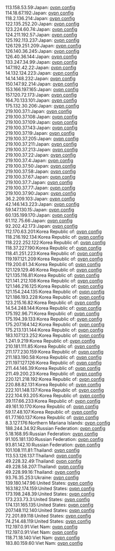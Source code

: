 113.158.53.59:Japan: [ovpn config](vpn/113_158_53_59.ovpn)  
114.18.67.192:Japan: [ovpn config](vpn/114_18_67_192.ovpn)  
118.2.136.214:Japan: [ovpn config](vpn/118_2_136_214.ovpn)  
122.135.252.20:Japan: [ovpn config](vpn/122_135_252_20.ovpn)  
123.224.60.74:Japan: [ovpn config](vpn/123_224_60_74.ovpn)  
124.211.192.57:Japan: [ovpn config](vpn/124_211_192_57.ovpn)  
125.192.113.237:Japan: [ovpn config](vpn/125_192_113_237.ovpn)  
126.129.251.209:Japan: [ovpn config](vpn/126_129_251_209.ovpn)  
126.140.36.245:Japan: [ovpn config](vpn/126_140_36_245.ovpn)  
126.40.36.144:Japan: [ovpn config](vpn/126_40_36_144.ovpn)  
133.247.34.99:Japan: [ovpn config](vpn/133_247_34_99.ovpn)  
147.192.42.22:Japan: [ovpn config](vpn/147_192_42_22.ovpn)  
14.132.124.223:Japan: [ovpn config](vpn/14_132_124_223.ovpn)  
14.14.148.232:Japan: [ovpn config](vpn/14_14_148_232.ovpn)  
150.147.92.214:Japan: [ovpn config](vpn/150_147_92_214.ovpn)  
153.166.197.165:Japan: [ovpn config](vpn/153_166_197_165.ovpn)  
157.120.72.173:Japan: [ovpn config](vpn/157_120_72_173.ovpn)  
164.70.133.101:Japan: [ovpn config](vpn/164_70_133_101.ovpn)  
175.132.30.206:Japan: [ovpn config](vpn/175_132_30_206.ovpn)  
219.100.37.1:Japan: [ovpn config](vpn/219_100_37_1.ovpn)  
219.100.37.108:Japan: [ovpn config](vpn/219_100_37_108.ovpn)  
219.100.37.109:Japan: [ovpn config](vpn/219_100_37_109.ovpn)  
219.100.37.143:Japan: [ovpn config](vpn/219_100_37_143.ovpn)  
219.100.37.19:Japan: [ovpn config](vpn/219_100_37_19.ovpn)  
219.100.37.205:Japan: [ovpn config](vpn/219_100_37_205.ovpn)  
219.100.37.211:Japan: [ovpn config](vpn/219_100_37_211.ovpn)  
219.100.37.213:Japan: [ovpn config](vpn/219_100_37_213.ovpn)  
219.100.37.22:Japan: [ovpn config](vpn/219_100_37_22.ovpn)  
219.100.37.4:Japan: [ovpn config](vpn/219_100_37_4.ovpn)  
219.100.37.50:Japan: [ovpn config](vpn/219_100_37_50.ovpn)  
219.100.37.58:Japan: [ovpn config](vpn/219_100_37_58.ovpn)  
219.100.37.67:Japan: [ovpn config](vpn/219_100_37_67.ovpn)  
219.100.37.7:Japan: [ovpn config](vpn/219_100_37_7.ovpn)  
219.100.37.77:Japan: [ovpn config](vpn/219_100_37_77.ovpn)  
219.100.37.90:Japan: [ovpn config](vpn/219_100_37_90.ovpn)  
36.2.209.103:Japan: [ovpn config](vpn/36_2_209_103.ovpn)  
42.146.143.223:Japan: [ovpn config](vpn/42_146_143_223.ovpn)  
59.147.130.15:Japan: [ovpn config](vpn/59_147_130_15.ovpn)  
60.135.199.170:Japan: [ovpn config](vpn/60_135_199_170.ovpn)  
61.112.75.66:Japan: [ovpn config](vpn/61_112_75_66.ovpn)  
92.202.42.173:Japan: [ovpn config](vpn/92_202_42_173.ovpn)  
112.170.63.201:Korea Republic of: [ovpn config](vpn/112_170_63_201.ovpn)  
118.216.192.134:Korea Republic of: [ovpn config](vpn/118_216_192_134.ovpn)  
118.222.252.122:Korea Republic of: [ovpn config](vpn/118_222_252_122.ovpn)  
118.37.227.190:Korea Republic of: [ovpn config](vpn/118_37_227_190.ovpn)  
118.41.251.223:Korea Republic of: [ovpn config](vpn/118_41_251_223.ovpn)  
119.197.121.209:Korea Republic of: [ovpn config](vpn/119_197_121_209.ovpn)  
119.200.61.34:Korea Republic of: [ovpn config](vpn/119_200_61_34.ovpn)  
121.129.129.46:Korea Republic of: [ovpn config](vpn/121_129_129_46.ovpn)  
121.135.116.81:Korea Republic of: [ovpn config](vpn/121_135_116_81.ovpn)  
121.141.212.108:Korea Republic of: [ovpn config](vpn/121_141_212_108.ovpn)  
121.146.216.125:Korea Republic of: [ovpn config](vpn/121_146_216_125.ovpn)  
121.154.244.135:Korea Republic of: [ovpn config](vpn/121_154_244_135.ovpn)  
121.186.193.228:Korea Republic of: [ovpn config](vpn/121_186_193_228.ovpn)  
123.215.16.82:Korea Republic of: [ovpn config](vpn/123_215_16_82.ovpn)  
14.54.248.144:Korea Republic of: [ovpn config](vpn/14_54_248_144.ovpn)  
175.192.96.71:Korea Republic of: [ovpn config](vpn/175_192_96_71.ovpn)  
175.194.39.133:Korea Republic of: [ovpn config](vpn/175_194_39_133.ovpn)  
175.207.164.142:Korea Republic of: [ovpn config](vpn/175_207_164_142.ovpn)  
175.213.131.144:Korea Republic of: [ovpn config](vpn/175_213_131_144.ovpn)  
183.107.123.252:Korea Republic of: [ovpn config](vpn/183_107_123_252.ovpn)  
1.241.9.219:Korea Republic of: [ovpn config](vpn/1_241_9_219.ovpn)  
210.181.111.85:Korea Republic of: [ovpn config](vpn/210_181_111_85.ovpn)  
211.177.230.159:Korea Republic of: [ovpn config](vpn/211_177_230_159.ovpn)  
211.183.190.58:Korea Republic of: [ovpn config](vpn/211_183_190_58.ovpn)  
211.197.127.126:Korea Republic of: [ovpn config](vpn/211_197_127_126.ovpn)  
211.44.146.39:Korea Republic of: [ovpn config](vpn/211_44_146_39.ovpn)  
211.49.200.23:Korea Republic of: [ovpn config](vpn/211_49_200_23.ovpn)  
220.121.218.192:Korea Republic of: [ovpn config](vpn/220_121_218_192.ovpn)  
220.88.82.131:Korea Republic of: [ovpn config](vpn/220_88_82_131.ovpn)  
222.101.148.137:Korea Republic of: [ovpn config](vpn/222_101_148_137.ovpn)  
222.104.93.205:Korea Republic of: [ovpn config](vpn/222_104_93_205.ovpn)  
39.117.66.233:Korea Republic of: [ovpn config](vpn/39_117_66_233.ovpn)  
49.161.10.170:Korea Republic of: [ovpn config](vpn/49_161_10_170.ovpn)  
59.17.48.107:Korea Republic of: [ovpn config](vpn/59_17_48_107.ovpn)  
61.77.160.137:Korea Republic of: [ovpn config](vpn/61_77_160_137.ovpn)  
8.3.127.176:Northern Mariana Islands: [ovpn config](vpn/8_3_127_176.ovpn)  
188.244.34.92:Russian Federation: [ovpn config](vpn/188_244_34_92.ovpn)  
5.18.168.95:Russian Federation: [ovpn config](vpn/5_18_168_95.ovpn)  
91.105.181.130:Russian Federation: [ovpn config](vpn/91_105_181_130.ovpn)  
93.81.142.10:Russian Federation: [ovpn config](vpn/93_81_142_10.ovpn)  
101.108.111.81:Thailand: [ovpn config](vpn/101_108_111_81.ovpn)  
113.53.126.137:Thailand: [ovpn config](vpn/113_53_126_137.ovpn)  
49.228.32.49:Thailand: [ovpn config](vpn/49_228_32_49.ovpn)  
49.228.58.207:Thailand: [ovpn config](vpn/49_228_58_207.ovpn)  
49.228.99.16:Thailand: [ovpn config](vpn/49_228_99_16.ovpn)  
93.76.35.253:Ukraine: [ovpn config](vpn/93_76_35_253.ovpn)  
139.180.147.96:United States: [ovpn config](vpn/139_180_147_96.ovpn)  
163.182.174.159:United States: [ovpn config](vpn/163_182_174_159.ovpn)  
173.198.248.39:United States: [ovpn config](vpn/173_198_248_39.ovpn)  
173.233.73.3:United States: [ovpn config](vpn/173_233_73_3.ovpn)  
174.131.165.135:United States: [ovpn config](vpn/174_131_165_135.ovpn)  
207.148.112.140:United States: [ovpn config](vpn/207_148_112_140.ovpn)  
72.201.89.118:United States: [ovpn config](vpn/72_201_89_118.ovpn)  
74.214.48.119:United States: [ovpn config](vpn/74_214_48_119.ovpn)  
112.197.0.91:Viet Nam: [ovpn config](vpn/112_197_0_91.ovpn)  
112.197.0.91:Viet Nam: [ovpn config](vpn/112_197_0_91.ovpn)  
118.71.18.140:Viet Nam: [ovpn config](vpn/118_71_18_140.ovpn)  
183.80.159.60:Viet Nam: [ovpn config](vpn/183_80_159_60.ovpn)  
